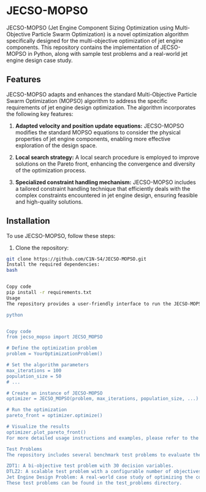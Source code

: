 # JECSO-MOPSO

JECSO-MOPSO (Jet Engine Component Sizing Optimization using Multi-Objective Particle Swarm Optimization) is a novel optimization algorithm specifically designed for the multi-objective optimization of jet engine components. This repository contains the implementation of JECSO-MOPSO in Python, along with sample test problems and a real-world jet engine design case study.

## Features

JECSO-MOPSO adapts and enhances the standard Multi-Objective Particle Swarm Optimization (MOPSO) algorithm to address the specific requirements of jet engine design optimization. The algorithm incorporates the following key features:

1. **Adapted velocity and position update equations:** JECSO-MOPSO modifies the standard MOPSO equations to consider the physical properties of jet engine components, enabling more effective exploration of the design space.

2. **Local search strategy:** A local search procedure is employed to improve solutions on the Pareto front, enhancing the convergence and diversity of the optimization process.

3. **Specialized constraint handling mechanism:** JECSO-MOPSO includes a tailored constraint handling technique that efficiently deals with the complex constraints encountered in jet engine design, ensuring feasible and high-quality solutions.

## Installation

To use JECSO-MOPSO, follow these steps:

1. Clone the repository:
  ```bash
  git clone https://github.com/C1N-S4/JECSO-MOPSO.git
Install the required dependencies:
bash


Copy code
pip install -r requirements.txt
Usage
The repository provides a user-friendly interface to run the JECSO-MOPSO algorithm on various optimization problems. Here's a basic example:

python


Copy code
from jecso_mopso import JECSO_MOPSO

# Define the optimization problem
problem = YourOptimizationProblem()

# Set the algorithm parameters
max_iterations = 100
population_size = 50
# ...

# Create an instance of JECSO-MOPSO
optimizer = JECSO_MOPSO(problem, max_iterations, population_size, ...)

# Run the optimization
pareto_front = optimizer.optimize()

# Visualize the results
optimizer.plot_pareto_front()
For more detailed usage instructions and examples, please refer to the documentation.

Test Problems
The repository includes several benchmark test problems to evaluate the performance of JECSO-MOPSO:

ZDT1: A bi-objective test problem with 30 decision variables.
DTLZ2: A scalable test problem with a configurable number of objectives.
Jet Engine Design Problem: A real-world case study of optimizing the component sizes of a turbofan engine.
These test problems can be found in the test_problems directory.
